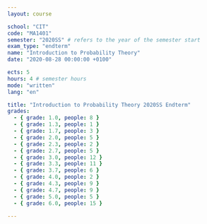 ```yaml
---
layout: course

school: "CIT"
code: "MA1401"
semester: "2020SS" # refers to the year of the semester start
exam_type: "endterm"
name: "Introduction to Probability Theory"
date: "2020-08-28 00:00:00 +0100"

ects: 5
hours: 4 # semester hours
mode: "written"
lang: "en"

title: "Introduction to Probability Theory 2020SS Endterm"
grades:
  - { grade: 1.0, people: 8 }
  - { grade: 1.3, people: 1 }
  - { grade: 1.7, people: 3 }
  - { grade: 2.0, people: 5 }
  - { grade: 2.3, people: 2 }
  - { grade: 2.7, people: 5 }
  - { grade: 3.0, people: 12 }
  - { grade: 3.3, people: 11 }
  - { grade: 3.7, people: 6 }
  - { grade: 4.0, people: 2 }
  - { grade: 4.3, people: 9 }
  - { grade: 4.7, people: 9 }
  - { grade: 5.0, people: 5 }
  - { grade: 6.0, people: 15 }

---
```



